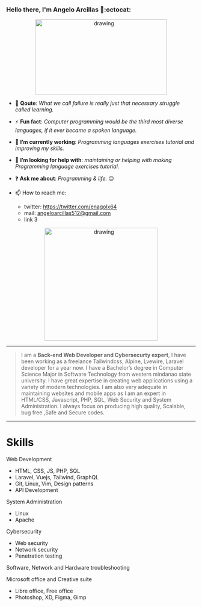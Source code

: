 ### Hello there, I'm Angelo Arcillas 👋:octocat:

<p align="center">
  <img src="https://octodex.github.com/images/nyantocat.gif" alt="drawing" width="350" height="200"/>
</p>

- :muscle: **Qoute**: _What we call failure is really just that necessary struggle called learning._
- :zap: **Fun fact**: _Computer programming would be the third most diverse languages, if it ever became a spoken language._
- :telescope: **I’m currently working**: _Programming languages exercises tutorial and improving my skills._
- :two_men_holding_hands: **I’m looking for help with**: _maintaining or helping with making Programming language exercises tutorial._
- :question: **Ask me about**: _Programming & life._ :wink:

- :mailbox: How to reach me: 
  - twitter: https://twitter.com/enagolx64
  - mail: angeloarcillas512@gmail.com
  - link 3
  
<p align="center">
  <img src="https://octodex.github.com/images/Fintechtocat.png" alt="drawing" width="300"/>
</p>

<hr>

> I am a **Back-end Web Developer and Cybersecurty expert**, I have been working as a freelance Tailwindcss, Alpine, Lvewire, Laravel developer for a year now. I have a Bachelor’s degree in Computer Science Major in Software Technology from western mindanao state university. I have great expertise in creating web applications using a variety of modern technologies. I am also very adequate in maintaining websites and mobile apps as I am an expert in HTML/CSS, Javascript, PHP, SQL, Web Security and System Administration. I always focus on producing high quality, Scalable, bug free ,Safe and Secure codes.
<hr>

# Skills
Web Development
 - HTML, CSS, JS, PHP, SQL
 - Laravel, Vuejs, Tailwind, GraphQL
 - Git, Linux, Vim, Design patterns
 - API Development
 
System Administration
 - Linux
 - Apache
 
Cybersecurity
 - Web security
 - Network security
 - Penetration testing
 
Software, Network and Hardware troubleshooting

Microsoft office and Creative suite
 - Libre office, Free office
 - Photoshop, XD, Figma, Gimp
